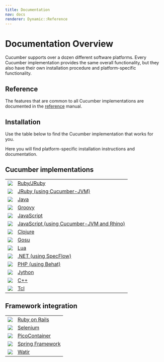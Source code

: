 ```yaml
---
title: Documentation
nav: docs
renderer: Dynamic::Reference
---
```

# Documentation Overview

Cucumber supports over a dozen different software platforms. Every Cucumber
implementation provides the same overall functionality, but they also have
their own installation procedure and platform-specific functionality.

## Reference

The features that are common to all Cucumber implementations are documented in
the [reference](/docs/reference) manual.

## Installation

Use the table below to find the Cucumber implementation that works for you.

Here you will find platform-specific installation instructions and documentation.

## Cucumber implementations

<table class="table">
  <tbody>
  <tr>
    <td><img src="/images/platforms/ruby.png"></td>
    <td><a href="/docs/reference/ruby">Ruby/JRuby</a></td>
  </tr>
  <tr>
    <td><img src="/images/platforms/jruby.png"></td>
    <td><a href="/docs/reference/jvm#jruby">JRuby (using Cucumber-JVM)</a></td>
  </tr>
  <tr>
    <td><img src="/images/platforms/java.png"></td>
    <td><a href="/docs/reference/jvm#java">Java</a></td>
  </tr>
  <tr>
    <td><img src="/images/platforms/groovy.png"></td>
    <td><a href="/docs/reference/jvm#groovy">Groovy</a></td>
  </tr>
  <tr>
    <td><img src="/images/platforms/js.png"></td>
    <td><a href="/docs/reference/javascript">JavaScript</a></td>
  </tr>
  <tr>
    <td><img src="/images/platforms/js.png"></td>
    <td><a href="/docs/reference/jvm#rhino-javascript">JavaScript (using Cucumber-JVM and Rhino)</a></td>
  </tr>
  <tr>
    <td><img src="/images/platforms/clojure.png"></td>
    <td><a href="/docs/reference/jvm#clojure">Clojure</a></td>
  </tr>
  <tr>
    <td><img src="/images/platforms/gosu.png"></td>
    <td><a href="/docs/reference/jvm#gosu">Gosu</a></td>
  </tr>
  <tr>
    <td><img src="/images/platforms/lua.png"></td>
    <td><a href="/docs/reference/lua">Lua</a></td>
  </tr>
  <tr>
    <td><img src="/images/platforms/dotnet.png"></td>
    <td><a href="/docs/reference/specflow">.NET (using SpecFlow)</a></td>
  </tr>
  <tr>
    <td><img src="/images/platforms/php.png"></td>
    <td><a href="/docs/reference/behat">PHP (using Behat)</a></td>
  </tr>
  <tr>
    <td><img src="/images/platforms/python.png"></td>
    <td><a href="/docs/reference/jvm#jython">Jython</a></td>
  </tr>
  <tr>
    <td><img src="/images/platforms/cplusplus.png"></td>
    <td><a href="/docs/reference/cpp">C++</a></td>
  </tr>
  <tr>
    <td><img src="/images/platforms/tcl.png"></td>
    <td><a href="/docs/reference/tcl">Tcl</a></td>
  </tr>
  </tbody>
</table>

## Framework integration

<table class="table">
  <tbody>
  <tr>
    <td><img src="/images/platforms/rails.png"></td>
    <td><a href="/docs/reference/rails">Ruby on Rails</a></td>
  </tr>
  <tr>
    <td><img src="/images/platforms/selenium.png"></td>
    <td><a href="/docs/reference/browser-automation#selenium">Selenium</a></td>
  </tr>
  <tr>
    <td><img src="/images/platforms/pico.png"></td>
    <td><a href="/docs/reference/java-di#picocontainer">PicoContainer</a></td>
  </tr>
  <tr>
    <td><img src="/images/platforms/spring.png"></td>
    <td><a href="/docs/reference/java-di#spring">Spring Framework</a></td>
  </tr>
  <tr>
    <td><img src="/images/platforms/watir.png"></td>
    <td><a href="/docs/reference/browser-automation#watir">Watir</a></td>
  </tr>
  </tbody>
</table>
